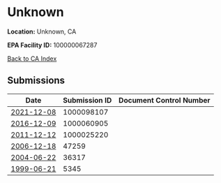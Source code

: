# Unknown

**Location:** Unknown, CA

**EPA Facility ID:** 100000067287

[Back to CA Index](../../index.md)

## Submissions

| Date | Submission ID | Document Control Number |
|------|--------------|-------------------------|
| [2021-12-08](submissions/1000098107.md) | 1000098107 |  |
| [2016-12-09](submissions/1000060905.md) | 1000060905 |  |
| [2011-12-12](submissions/1000025220.md) | 1000025220 |  |
| [2006-12-18](submissions/47259.md) | 47259 |  |
| [2004-06-22](submissions/36317.md) | 36317 |  |
| [1999-06-21](submissions/5345.md) | 5345 |  |
